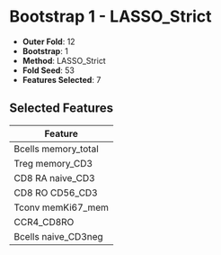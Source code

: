 # Bootstrap 1 - LASSO_Strict

- **Outer Fold**: 12
- **Bootstrap**: 1
- **Method**: LASSO_Strict
- **Fold Seed**: 53
- **Features Selected**: 7

## Selected Features

| Feature |
|---------|
| Bcells memory_total |
| Treg memory_CD3 |
| CD8 RA naive_CD3 |
| CD8 RO CD56_CD3 |
| Tconv memKi67_mem |
| CCR4_CD8RO |
| Bcells naive_CD3neg |
